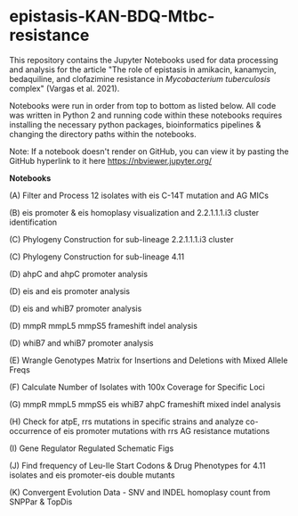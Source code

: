 # epistasis-KAN-BDQ-Mtbc-resistance

This repository contains the Jupyter Notebooks used for data processing and analysis for the article "The role of epistasis in amikacin, kanamycin, bedaquiline, and clofazimine resistance in *Mycobacterium tuberculosis* complex" (Vargas et al. 2021).

Notebooks were run in order from top to bottom as listed below. All code was written in Python 2 and running code within these notebooks requires installing the necessary python packages, bioinformatics pipelines & changing the directory paths within the notebooks.

Note: If a notebook doesn't render on GitHub, you can view it by pasting the GitHub hyperlink to it here https://nbviewer.jupyter.org/

__Notebooks__

(A) Filter and Process 12 isolates with eis C-14T mutation and AG MICs

(B) eis promoter & eis homoplasy visualization and 2.2.1.1.1.i3 cluster identification

(C) Phylogeny Construction for sub-lineage 2.2.1.1.1.i3 cluster

(C) Phylogeny Construction for sub-lineage 4.11

(D) ahpC and ahpC promoter analysis

(D) eis and eis promoter analysis

(D) eis and whiB7 promoter analysis

(D) mmpR mmpL5 mmpS5 frameshift indel analysis

(D) whiB7 and whiB7 promoter analysis

(E) Wrangle Genotypes Matrix for Insertions and Deletions with Mixed Allele Freqs

(F) Calculate Number of Isolates with 100x Coverage for Specific Loci

(G) mmpR mmpL5 mmpS5 eis whiB7 ahpC frameshift mixed indel analysis

(H) Check for atpE, rrs mutations in specific strains and analyze co-occurrence of eis promoter mutations with rrs AG resistance mutations

(I) Gene Regulator Regulated Schematic Figs

(J) Find frequency of Leu-Ile Start Codons & Drug Phenotypes for 4.11 isolates and eis promoter-eis double mutants

(K) Convergent Evolution Data - SNV and INDEL homoplasy count from SNPPar & TopDis
